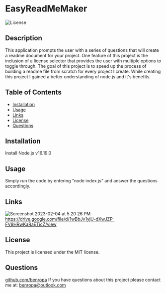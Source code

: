 # EasyReadMeMaker
 
![License](https://img.shields.io/badge/license-MIT-green)
  
## Description
This application prompts the user with a series of questions that will create a readme document for your project. One feature of this project is the inclusion of a license selector that provides the user with multiple options to toggle through. The goal of this project is to speed up the process of building a readme file from scratch for every project I create. While creating this project I gained a better understanding of node.js and it's benefits.  

## Table of Contents
  - [Installation](#Installation)
  - [Usage](#Usage)
  - [Links](#Links)
  - [License](#License)
  - [Questions](#Questions)
## Installation
Install Node.js v16.19.0
## Usage
Simply run the code by entering "node index.js" and answer the questions accordingly.

## Links
![Screenshot 2023-02-04 at 5 20 26 PM](https://user-images.githubusercontent.com/117046452/216793642-03a89e94-d339-4408-a905-fa5ab84239bf.png)
https://drive.google.com/file/d/1wBbJv1yjU-dXwJZP-FV8HRwKaRaETicZ/view

## License
This project is licensed under the MIT license.

## Questions
[github.com/benropa](https://github.com/benropa)
If you have questions about this project please contact me at: benropa@outlook.com
